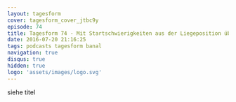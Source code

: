 ```yaml
---
layout: tagesform
cover: tagesform_cover_jtbc9y
episode: 74
title: Tagesform 74 - Mit Startschwierigkeiten aus der Liegeposition über Basilikum
date: 2016-07-20 21:16:25
tags: podcasts tagesform banal
navigation: true
disqus: true
hidden: true
logo: 'assets/images/logo.svg'
---
```


siehe titel
